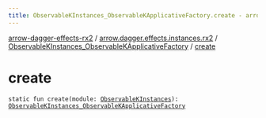 ```yaml
---
title: ObservableKInstances_ObservableKApplicativeFactory.create - arrow-dagger-effects-rx2
---
```


[arrow-dagger-effects-rx2](../../index.html) / [arrow.dagger.effects.instances.rx2](../index.html) / [ObservableKInstances_ObservableKApplicativeFactory](index.html) / [create](./create.html)

# create

`static fun create(module: `[`ObservableKInstances`](../-observable-k-instances/index.html)`): `[`ObservableKInstances_ObservableKApplicativeFactory`](index.html)